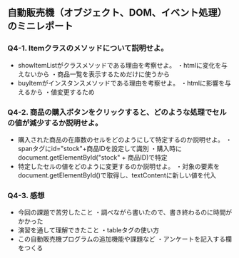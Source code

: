 ## 自動販売機（オブジェクト、DOM、イベント処理）のミニレポート
### Q4-1. Itemクラスのメソッドについて説明せよ。
* showItemListがクラスメソッドである理由を考察せよ。
  ・htmlに変化を与えないから
  ・商品一覧を表示するためだけに使うから
* buyItemがインスタンスメソッドである理由を考察せよ。
  ・htmlに影響を与えるから
  ・値変更するため
### Q4-2. 商品の購入ボタンをクリックすると、どのような処理でセルの値が減少するか説明せよ。
* 購入された商品の在庫数のセルをどのようにして特定するのか説明せよ。
  ・spanタグにid="stock"+商品IDを設定して識別
  ・購入時にdocument.getElementById("stock" + 商品ID)で特定
* 特定したセルの値をどのように変更するのか説明せよ。
  ・対象の要素をdocument.getElementById()で取得し、textContentに新しい値を代入
### Q4-3. 感想
* 今回の課題で苦労したこと
  ・調べながら書いたので、書き終わるのに時間がかかった
* 演習を通して理解できたこと
  ・tableタグの使い方
* この自動販売機プログラムの追加機能や課題など
  ・アンケートを記入する欄をつくる
